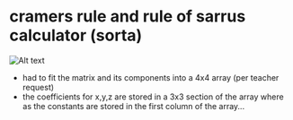 # cramers rule and rule of sarrus calculator (sorta)
![Alt text](https://m.media-amazon.com/images/M/MV5BMzI1OWNiNWYtNzA2NS00Mzk5LWE3ZGUtMGNkM2ViODBjYzJiXkEyXkFqcGdeQXVyMzQ3Nzk5MTU@._V1_.jpg)

- had to fit the matrix and its components into a 4x4 array (per teacher request)
- the coefficients for x,y,z are stored in a 3x3 section of the array where as the constants are stored in the first column of the array... 
